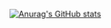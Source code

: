 [![Anurag's GitHub stats](https://github-readme-stats.vercel.app/api?username=daniboywhy&show_icons=true&theme=synthwave)](https://github.com/anuraghazra/github-readme-stats)
